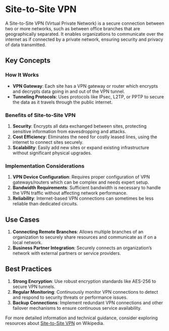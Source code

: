 # Site-to-Site VPN

A Site-to-Site VPN (Virtual Private Network) is a secure connection between two or more networks, such as between office branches that are geographically separated. It enables organizations to communicate over the internet as if connected by a private network, ensuring security and privacy of data transmitted.

## Key Concepts

### How It Works
- **VPN Gateway**: Each site has a VPN gateway or router which encrypts and decrypts data going in and out of the VPN tunnel.
- **Tunneling Protocols**: Uses protocols like IPsec, L2TP, or PPTP to secure the data as it travels through the public internet.

### Benefits of Site-to-Site VPN

1. **Security**: Encrypts all data exchanged between sites, protecting sensitive information from eavesdropping and attacks.
2. **Cost Efficiency**: Eliminates the need for costly leased lines, using the internet to connect sites securely.
3. **Scalability**: Easily add new sites or expand existing infrastructure without significant physical upgrades.

### Implementation Considerations

1. **VPN Device Configuration**: Requires proper configuration of VPN gateways/routers which can be complex and needs expert setup.
2. **Bandwidth Requirements**: Sufficient bandwidth is necessary to handle the VPN traffic without affecting network performance.
3. **Reliability**: Internet-based VPN connections can sometimes be less reliable than dedicated circuits.

## Use Cases

1. **Connecting Remote Branches**: Allows multiple branches of an organization to securely share resources and communicate as if on a local network.
2. **Business Partner Integration**: Securely connects an organization’s network with external partners or service providers.

## Best Practices

1. **Strong Encryption**: Use robust encryption standards like AES-256 to secure VPN tunnels.
2. **Regular Monitoring**: Continuously monitor VPN connections to detect and respond to security threats or performance issues.
3. **Backup Connections**: Implement redundant VPN connections and other failover mechanisms to ensure continuous service availability.

For more detailed information and technical guidance, consider exploring resources about [Site-to-Site VPN](https://en.wikipedia.org/wiki/Virtual_private_network) on Wikipedia.
